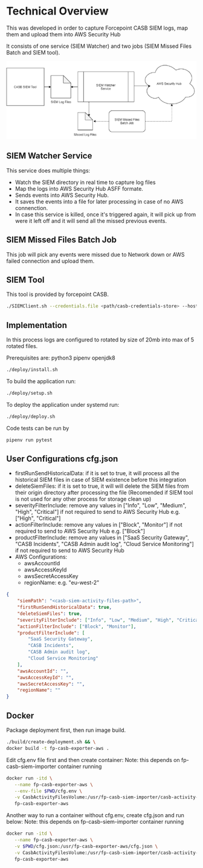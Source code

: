 # Technical Overview

This was developed in order to capture Forcepoint CASB SIEM logs, map them and upload them into AWS Security Hub

It consists of one service (SIEM Watcher) and two jobs (SIEM Missed Files Batch and SIEM tool).

<p align="center">
    <img src="./docs/overview.png">
</p>

## SIEM Watcher Service

This service does multiple things:

- Watch the SIEM directory in real time to capture log files
- Map the logs into AWS Security Hub ASFF formate.
- Sends events into AWS Security Hub.
- It saves the events into a file for later processing in case of no AWS connenction.
- In case this service is killed, once it's triggered again, it will pick up from were it left off and it will send all the missed previous events.

## SIEM Missed Files Batch Job

This job will pick any events were missed due to Network down or AWS failed connection and upload them.

## SIEM Tool

This tool is provided by forcepoint CASB.

```bash
./SIEMClient.sh --credentials.file <path/casb-credentials-store> --host my.skyfence.com --port 443 --output.dir <path/casb-activity-files> truststorePath=<trus-store-path> cefVersion=3
```

## Implementation

In this process logs are configured to rotated by size of 20mb into max of 5 rotated files.

Prerequisites are: python3 pipenv openjdk8

```bash
./deploy/install.sh
```

To build the application run:

```bash
./deploy/setup.sh
```

To deploy the application under systemd run:

```bash
./deploy/deploy.sh
```

Code tests can be run by

```bash
pipenv run pytest
```

## User Configurations cfg.json

- firstRunSendHistoricalData: if it is set to true, it will process all the historical SIEM files in case of SIEM existence before this integration
- deleteSiemFiles: if it is set to true, it will will delete the SIEM files from their origin directory after processing the file (Recomended if SIEM tool is not used for any other process for storage clean up)
- severityFilterInclude: remove any values in ["Info", "Low", "Medium", "High", "Critical"] if not required to send to AWS Security Hub e.g. ["High", "Critical"]
- actionFilterInclude: remove any values in ["Block", "Monitor"] if not required to send to AWS Security Hub e.g. ["Block"]
- productFilterInclude: remove any values in ["SaaS Security Gateway", "CASB Incidents", "CASB Admin audit log", "Cloud Service Monitoring"] if not required to send to AWS Security Hub
- AWS Configurations:
  - awsAccountId
  - awsAccessKeyId
  - awsSecretAccessKey
  - regionName: e.g. "eu-west-2"

```json
{
    "siemPath": "<casb-siem-activity-files-path>",
    "firstRunSendHistoricalData": true,
    "deleteSiemFiles": true,
    "severityFilterInclude": ["Info", "Low", "Medium", "High", "Critical"],
    "actionFilterInclude": ["Block", "Monitor"],
    "productFilterInclude": [
        "SaaS Security Gateway",
        "CASB Incidents",
        "CASB Admin audit log",
        "Cloud Service Monitoring"
    ],
    "awsAccountId": "",
    "awsAccessKeyId": "",
    "awsSecretAccessKey": "",
    "regionName": ""
}
```

## Docker

Package deployment first, then run image build.

```bash
./build/create-deployment.sh && \
docker build -t fp-casb-exporter-aws .
```

Edit cfg.env file first and then create container:
Note: this depends on fp-casb-siem-importer container running

```bash
docker run -itd \
   --name fp-casb-exporter-aws \
   --env-file $PWD/cfg.env \
   -v CasbActivityFilesVolume:/usr/fp-casb-siem-importer/casb-activity-files \
   fp-casb-exporter-aws
```

Another way to run a container without cfg.env, create cfg.json and run below:
Note: this depends on fp-casb-siem-importer container running

```bash
docker run -itd \
   --name fp-casb-exporter-aws \
   -v $PWD/cfg.json:/usr/fp-casb-exporter-aws/cfg.json \
   -v CasbActivityFilesVolume:/usr/fp-casb-siem-importer/casb-activity-files \
   fp-casb-exporter-aws
```
